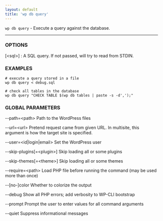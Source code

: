 ```yaml
---
layout: default
title: 'wp db query'
---
```


`wp db query` - Execute a query against the database.

<hr />

### OPTIONS

[&lt;sql&gt;]
: A SQL query. If not passed, will try to read from STDIN.

### EXAMPLES

    # execute a query stored in a file
    wp db query < debug.sql

    # check all tables in the database
    wp db query "CHECK TABLE $(wp db tables | paste -s -d',');"

### GLOBAL PARAMETERS

  \--path=&lt;path&gt;
      Path to the WordPress files

  \--url=&lt;url&gt;
      Pretend request came from given URL. In multisite, this argument is how the target site is specified.

  \--user=&lt;id|login|email&gt;
      Set the WordPress user

  \--skip-plugins[=&lt;plugin&gt;]
      Skip loading all or some plugins

  \--skip-themes[=&lt;theme&gt;]
      Skip loading all or some themes

  \--require=&lt;path&gt;
      Load PHP file before running the command (may be used more than once)

  \--[no-]color
      Whether to colorize the output

  \--debug
      Show all PHP errors; add verbosity to WP-CLI bootstrap

  \--prompt
      Prompt the user to enter values for all command arguments

  \--quiet
      Suppress informational messages



